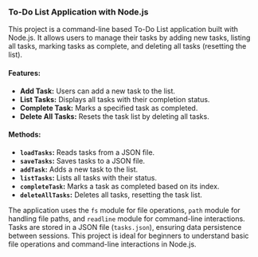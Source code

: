 ### To-Do List Application with Node.js

This project is a command-line based To-Do List application built with Node.js. It allows users to manage their tasks by adding new tasks, listing all tasks, marking tasks as complete, and deleting all tasks (resetting the list). 

#### Features:
- **Add Task:** Users can add a new task to the list.
- **List Tasks:** Displays all tasks with their completion status.
- **Complete Task:** Marks a specified task as completed.
- **Delete All Tasks:** Resets the task list by deleting all tasks.

#### Methods:
- **`loadTasks`:** Reads tasks from a JSON file.
- **`saveTasks`:** Saves tasks to a JSON file.
- **`addTask`:** Adds a new task to the list.
- **`listTasks`:** Lists all tasks with their status.
- **`completeTask`:** Marks a task as completed based on its index.
- **`deleteAllTasks`:** Deletes all tasks, resetting the task list.

The application uses the `fs` module for file operations, `path` module for handling file paths, and `readline` module for command-line interactions. Tasks are stored in a JSON file (`tasks.json`), ensuring data persistence between sessions. This project is ideal for beginners to understand basic file operations and command-line interactions in Node.js.
